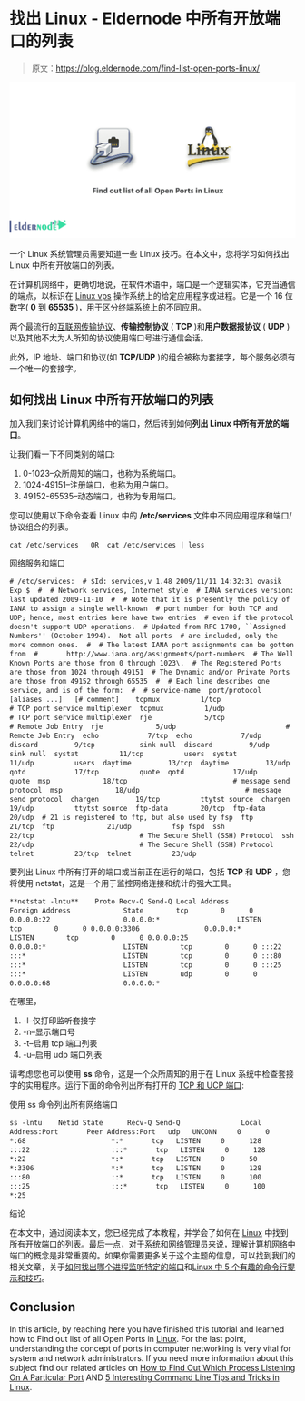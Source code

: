 # 找出 Linux - Eldernode 中所有开放端口的列表

> 原文：<https://blog.eldernode.com/find-list-open-ports-linux/>

![Find out list of all Open Ports in Linux](img/cdbc3a7854e2dedec72d203fa24b7c72.png)

一个 Linux 系统管理员需要知道一些 Linux 技巧。在本文中，您将学习如何找出 Linux 中所有开放端口的列表。

在计算机网络中，更确切地说，在软件术语中，端口是一个逻辑实体，它充当通信的端点，以标识在 [Linux vps](https://eldernode.com/linux-vps/) 操作系统上的给定应用程序或进程。它是一个 16 位数字( **0** 到 **65535** )，用于区分终端系统上的不同应用。

两个最流行的[互联网传输协议](http://www.nyu.edu/classes/jcf/g22.2262-001_sp10/slides/session9/TheInternetTransportProtocols-TCP&UDP.pdf)、**传输控制协议** ( **TCP** )和**用户数据报协议** ( **UDP** )以及其他不太为人所知的协议使用端口号进行通信会话。

此外，IP 地址、端口和协议(如 **TCP/UDP** )的组合被称为套接字，每个服务必须有一个唯一的套接字。

## 如何找出 Linux 中所有开放端口的列表

加入我们来讨论计算机网络中的端口，然后转到如何**列出 Linux 中所有开放的端口**。

让我们看一下不同类别的端口:

1.  0-1023–众所周知的端口，也称为系统端口。
2.  1024-49151–注册端口，也称为用户端口。
3.  49152-65535–动态端口，也称为专用端口。

您可以使用以下命令查看 Linux 中的 **/etc/services** 文件中不同应用程序和端口/协议组合的列表。

```
cat /etc/services   OR  cat /etc/services | less
```

网络服务和端口

```
# /etc/services:  # $Id: services,v 1.48 2009/11/11 14:32:31 ovasik Exp $  #  # Network services, Internet style  # IANA services version: last updated 2009-11-10  #  # Note that it is presently the policy of IANA to assign a single well-known  # port number for both TCP and UDP; hence, most entries here have two entries  # even if the protocol doesn't support UDP operations.  # Updated from RFC 1700, ``Assigned Numbers'' (October 1994).  Not all ports  # are included, only the more common ones.  #  # The latest IANA port assignments can be gotten from  #       http://www.iana.org/assignments/port-numbers  # The Well Known Ports are those from 0 through 1023\.  # The Registered Ports are those from 1024 through 49151  # The Dynamic and/or Private Ports are those from 49152 through 65535  #  # Each line describes one service, and is of the form:  #  # service-name  port/protocol  [aliases ...]   [# comment]    tcpmux          1/tcp                           # TCP port service multiplexer  tcpmux          1/udp                           # TCP port service multiplexer  rje             5/tcp                           # Remote Job Entry  rje             5/udp                           # Remote Job Entry  echo            7/tcp  echo            7/udp  discard         9/tcp           sink null  discard         9/udp           sink null  systat          11/tcp          users  systat          11/udp          users  daytime         13/tcp  daytime         13/udp  qotd            17/tcp          quote  qotd            17/udp          quote  msp             18/tcp                          # message send protocol  msp             18/udp                          # message send protocol  chargen         19/tcp          ttytst source  chargen         19/udp          ttytst source  ftp-data        20/tcp  ftp-data        20/udp  # 21 is registered to ftp, but also used by fsp  ftp             21/tcp  ftp             21/udp          fsp fspd  ssh             22/tcp                          # The Secure Shell (SSH) Protocol  ssh             22/udp                          # The Secure Shell (SSH) Protocol  telnet          23/tcp  telnet          23/udp
```

要列出 Linux 中所有打开的端口或当前正在运行的端口，包括 **TCP** 和 **UDP** ，您将使用 netstat，这是一个用于监控网络连接和统计的强大工具。

```
**netstat -lntu**    Proto Recv-Q Send-Q Local Address               Foreign Address             State        tcp        0      0 0.0.0.0:22                  0.0.0.0:*                   LISTEN        tcp        0      0 0.0.0.0:3306                0.0.0.0:*                   LISTEN        tcp        0      0 0.0.0.0:25                  0.0.0.0:*                   LISTEN        tcp        0      0 :::22                       :::*                        LISTEN        tcp        0      0 :::80                       :::*                        LISTEN        tcp        0      0 :::25                       :::*                        LISTEN        udp        0      0 0.0.0.0:68                  0.0.0.0:*
```

在哪里，

1.  -l–仅打印监听套接字
2.  -n–显示端口号
3.  -t–启用 tcp 端口列表
4.  -u–启用 udp 端口列表

请考虑您也可以使用 **ss** 命令，这是一个众所周知的用于在 Linux 系统中检查套接字的实用程序。运行下面的命令列出所有打开的 [TCP 和 UCP 端口](https://blog.eldernode.com/watch-tcp-udp-ports/):

使用 ss 命令列出所有网络端口

```
ss -lntu    Netid State      Recv-Q Send-Q               Local Address:Port       Peer Address:Port   udp   UNCONN     0      0                    *:68                     *:*       tcp   LISTEN     0      128                  :::22                    :::*       tcp   LISTEN     0      128                  *:22                     *:*       tcp   LISTEN     0      50                   *:3306                   *:*       tcp   LISTEN     0      128                  :::80                    ::*       tcp   LISTEN     0      100                  :::25                    :::*       tcp   LISTEN     0      100                  *:25
```

结论

在本文中，通过阅读本文，您已经完成了本教程，并学会了如何在 [Linux](https://blog.eldernode.com/linux-server-monitoring-commands/) 中找到所有开放端口的列表。最后一点，对于系统和网络管理员来说，理解计算机网络中端口的概念是非常重要的。如果你需要更多关于这个主题的信息，可以找到我们的相关文章，关于[如何找出哪个进程监听特定的端口](https://blog.eldernode.com/find-process-listening-port/)和[Linux 中 5 个有趣的命令行提示和技巧](https://blog.eldernode.com/command-tips-linux/)。

## Conclusion

In this article, by reaching here you have finished this tutorial and learned how to Find out list of all Open Ports in [Linux](https://blog.eldernode.com/linux-server-monitoring-commands/). For the last point, understanding the concept of ports in computer networking is very vital for system and network administrators. If you need more information about this subject find our related articles on [How to Find Out Which Process Listening On A Particular Port](https://blog.eldernode.com/find-process-listening-port/) AND [5 Interesting Command Line Tips and Tricks in Linux](https://blog.eldernode.com/command-tips-linux/).
